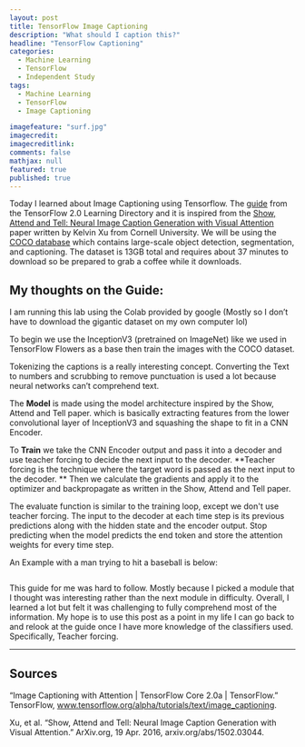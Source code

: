 ```yaml
---
layout: post
title: TensorFlow Image Captioning
description: "What should I caption this?"
headline: "TensorFlow Captioning"
categories: 
  - Machine Learning
  - TensorFlow
  - Independent Study
tags: 
  - Machine Learning
  - TensorFlow
  - Image Captioning

imagefeature: "surf.jpg"
imagecredit:
imagecreditlink:
comments: false
mathjax: null
featured: true
published: true
---
```


Today I learned about Image Captioning using Tensorflow. The [guide](https://www.tensorflow.org/alpha/tutorials/text/image_captioning) from the TensorFlow 2.0 Learning Directory and it is inspired from the [Show, Attend and Tell: Neural Image Caption Generation with Visual Attention](https://arxiv.org/abs/1502.03044) paper written by Kelvin Xu from Cornell University. We will be using the [COCO database](http://cocodataset.org/#home) which contains large-scale object detection, segmentation, and captioning. The dataset is 13GB total and requires about 37 minutes to download so be prepared to grab a coffee while it downloads. 

## My thoughts on the Guide:

I am running this lab using the Colab provided by google (Mostly so I don’t have to download the gigantic dataset on my own computer lol)

To begin we use the InceptionV3 (pretrained on ImageNet) like we used in TensorFlow Flowers as a base then train the images with the COCO dataset.

Tokenizing the captions is a really interesting concept. Converting the Text to numbers and scrubbing to remove punctuation is used a lot because neural networks can’t comprehend text.

The **Model** is made using the model architecture inspired by the Show, Attend and Tell paper. which is basically extracting features from the lower convolutional layer of InceptionV3 and squashing the shape to fit in a CNN Encoder.

To **Train** we take the CNN Encoder output and pass it into a decoder and use teacher forcing to decide the next input to the decoder.
**Teacher forcing is the technique where the target word is passed as the next input to the decoder. **
Then we calculate the gradients and apply it to the optimizer and backpropagate as written in the Show, Attend and Tell paper.

The evaluate function is similar to the training loop, except we don't use teacher forcing. The input to the decoder at each time step is its previous predictions along with the hidden state and the encoder output.
Stop predicting when the model predicts the end token and store the attention weights for every time step.

An Example with a man trying to hit a baseball is below:

<img src="{{ site.url }}/images/caption.png" alt="" />

This guide for me was hard to follow. Mostly because I picked a module that I thought was interesting rather than the next module in difficulty. Overall, I learned a lot but felt it was challenging to fully comprehend most of the information. My hope is to use this post as a point in my life I can go back to and relook at the guide once I have more knowledge of the classifiers used. Specifically, Teacher forcing.


---
## Sources

“Image Captioning with Attention  |  TensorFlow Core 2.0a  |  TensorFlow.” TensorFlow, www.tensorflow.org/alpha/tutorials/text/image_captioning.

Xu, et al. “Show, Attend and Tell: Neural Image Caption Generation with Visual Attention.” ArXiv.org, 19 Apr. 2016, arxiv.org/abs/1502.03044.





